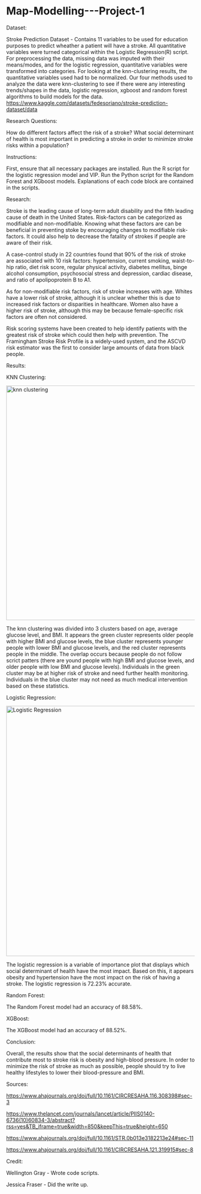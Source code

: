 # Map-Modelling---Project-1

Dataset:

Stroke Prediction Dataset - 
Contains 11 variables to be used for education purposes to predict wheather a patient will have a stroke. All quantitative variables were turned categorical within the Logistic Regression(R) script. For preprocessing the data, missing data was imputed with their means/modes, and for the logistic regression, quantitative variables were transformed into categories. For looking at the knn-clustering results, the quantitative variables used had to be normalized. Our four methods used to analyze the data were knn-clustering to see if there were any interesting trends/shapes in the data, logistic regression, xgboost and random forest algorithms to build models for the data.
https://www.kaggle.com/datasets/fedesoriano/stroke-prediction-dataset/data 


Research Questions:

How do different factors affect the risk of a stroke?
What social determinant of health is most important in predicting a stroke in order to minimize stroke risks within a population?


Instructions:

First, ensure that all necessary packages are installed. Run the R script for the logistic regression model and VIP. Run the Python script for the Random Forest and XGboost models. Explanations of each code block are contained in the scripts.


Research:

Stroke is the leading cause of long-term adult disability and the fifth leading cause of death in the United States. Risk-factors can be categorized as modifiable and non-modifiable. Knowing what these factors are can be beneficial in preventing stoke by encouraging changes to modifiable risk-factors. It could also help to decrease the fatality of strokes if people are aware of their risk. 

A case-control study in 22 countries found that 90% of the risk of stroke are associated with 10 risk factors: hypertension, current smoking, waist-to-hip ratio, diet risk score, regular physical activity, diabetes mellitus, binge alcohol consumption, psychosocial stress and depression, cardiac disease, and ratio of apolipoprotein B to A1.

As for non-modifiable risk factors, risk of stroke increases with age. Whites have a lower risk of stroke, although it is unclear whether this is due to increased risk factors or disparities in healthcare. Women also have a higher risk of stroke, although this may be because female-specific risk factors are often not considered.

Risk scoring systems have been created to help identify patients with the greatest risk of stroke which could then help with prevention. The Framingham Stroke Risk Profile is a widely-used system, and the ASCVD risk estimator was the first to consider large amounts of data from black people.


Results:

KNN Clustering:

<img width="626" alt="knn clustering" src="https://github.com/user-attachments/assets/d28d0223-a372-4a6e-a76d-55951a227777" />

The knn clustering was divided into 3 clusters based on age, average glucose level, and BMI. It appears the green cluster represents older people with higher BMI and glucose levels, the blue cluster represents younger people with lower BMI and glucose levels, and the red cluster represents people in the middle. The overlap occurs because people do not follow scrict patters (there are yound people with high BMI and glucose levels, and older people with low BMI and glucose levels). Individuals in the green cluster may be at higher risk of stroke and need further health monitoring. Individuals in the blue cluster may not need as much medical intervention based on these statistics.

Logistic Regression:

<img width="668" alt="Logistic Regression" src="https://github.com/user-attachments/assets/3b2015cd-3b50-4cf1-a0f3-9eba1d2bd7c4" />

The logistic regression is a variable of importance plot that displays which social determinant of health have the most impact. Based on this, it appears obesity and hypertension have the most impact on the risk of having a stroke. The logistic regression is 72.23% accurate.

Random Forest:

The Random Forest model had an accuracy of 88.58%.

XGBoost:

The XGBoost model had an accuracy of 88.52%.

Conclusion:

Overall, the results show that the social determinants of health that contribute most to stroke risk is obesity and high-blood pressure. In order to minimize the risk of stroke as much as possible, people should try to live healthy lifestyles to lower their blood-pressure and BMI.

Sources:

https://www.ahajournals.org/doi/full/10.1161/CIRCRESAHA.116.308398#sec-3

https://www.thelancet.com/journals/lancet/article/PIIS0140-6736(10)60834-3/abstract?rss=yes&TB_iframe=true&width=850&keepThis=true&height=650

https://www.ahajournals.org/doi/full/10.1161/STR.0b013e3182213e24#sec-11

https://www.ahajournals.org/doi/full/10.1161/CIRCRESAHA.121.319915#sec-8


Credit:

Wellington Gray - Wrote code scripts.

Jessica Fraser - Did the write up.

